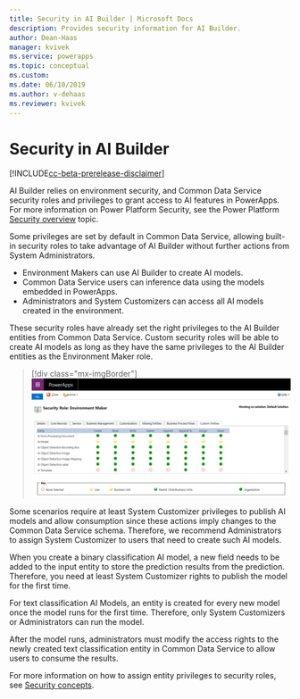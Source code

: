 ```yaml
---
title: Security in AI Builder | Microsoft Docs
description: Provides security information for AI Builder.
author: Dean-Haas
manager: kvivek
ms.service: powerapps
ms.topic: conceptual
ms.custom: 
ms.date: 06/10/2019
ms.author: v-dehaas
ms.reviewer: kvivek
---
```


# Security in AI Builder

[!INCLUDE[cc-beta-prerelease-disclaimer](./includes/cc-beta-prerelease-disclaimer.md)]

AI Builder relies on environment security, and Common Data Service security roles and privileges to grant access to AI features in PowerApps. For more information on Power Platform Security, see the Power Platform [Security overview](https://docs.microsoft.com/power-platform/admin/wp-security) topic. 

Some privileges are set by default in Common Data Service, allowing built-in security roles to take advantage of AI Builder without further actions from System Administrators. 
- Environment Makers can use AI Builder to create AI models. 
- Common Data Service users can inference data using the models embedded in PowerApps. 
- Administrators and System Customizers can access all AI models created in the environment. 

These security roles have already set the right privileges to the AI Builder entities from Common Data Service. Custom security roles will be able to create AI models as long as they have the same privileges to the AI Builder entities as the Environment Maker role.

> [!div class="mx-imgBorder"]
> ![Security roles screen](media/security-roles-screen.png "Security roles screen" )

Some scenarios require at least System Customizer privileges to publish AI models and allow consumption since these actions imply changes to the Common Data Service schema. Therefore, we recommend Administrators to assign System Customizer to users that need to create such AI models. 

When you create a binary classification AI model, a new field needs to be added to the input entity to store the prediction results from the prediction. Therefore, you need at least System Customizer rights to publish the model for the first time.

For text classification AI Models, an entity is created for every new model once the model runs for the first time. Therefore, only System Customizers or Administrators can run the model. 

After the model runs, administrators must modify the access rights to the newly created text classification entity in Common Data Service to allow users to consume the results. 

For more information on how to assign entity privileges to security roles, see [Security concepts](https://docs.microsoft.com/dynamics365/customer-engagement/admin/security-concepts).

